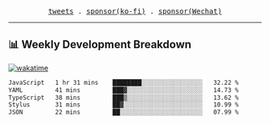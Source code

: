 <p align="center">
  <samp>
    <a href="https://twitter.com/everfu8">tweets</a> .
    <a href="https://ko-fi.com/everfu">sponsor(ko-fi)</a> . 
    <a href="https://s3.qjqq.cn/47/663742bac8e52.webp!color">sponsor(Wechat)</a>
  </samp>
</p>

---

## 📊 Weekly Development Breakdown

[![wakatime](https://wakatime.com/badge/user/0fcef314-a9cd-4509-9880-5cdb2158a775.svg)](https://wakatime.com/@0fcef314-a9cd-4509-9880-5cdb2158a775)

<!--START_SECTION:waka-->

```txt
JavaScript   1 hr 31 mins    ████████░░░░░░░░░░░░░░░░░   32.22 %
YAML         41 mins         ███▓░░░░░░░░░░░░░░░░░░░░░   14.73 %
TypeScript   38 mins         ███▒░░░░░░░░░░░░░░░░░░░░░   13.62 %
Stylus       31 mins         ██▓░░░░░░░░░░░░░░░░░░░░░░   10.99 %
JSON         22 mins         ██░░░░░░░░░░░░░░░░░░░░░░░   07.99 %
```

<!--END_SECTION:waka-->